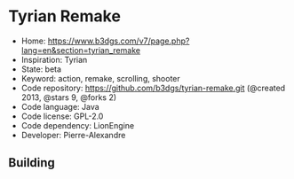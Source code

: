 # Tyrian Remake

- Home: https://www.b3dgs.com/v7/page.php?lang=en&section=tyrian_remake
- Inspiration: Tyrian
- State: beta
- Keyword: action, remake, scrolling, shooter
- Code repository: https://github.com/b3dgs/tyrian-remake.git (@created 2013, @stars 9, @forks 2)
- Code language: Java
- Code license: GPL-2.0
- Code dependency: LionEngine
- Developer: Pierre-Alexandre

## Building
